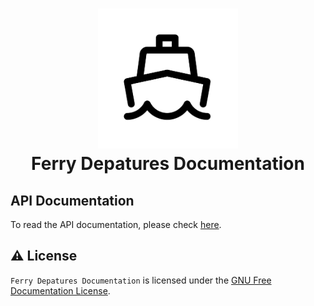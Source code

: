 <h1 align="center">
  <img src="./logo/icon.svg" width="224px"/><br/>
  Ferry Depatures Documentation
</h1>

## API Documentation

To read the API documentation, please check [here](https://github.com/FerryDepartures/FerryDepartures_server/blob/master/docs/api/README.md).


## ⚠️ License

`Ferry Depatures Documentation` is licensed under the [GNU Free Documentation License](https://github.com/FerryDepartures/FerryDepartures_docs/blob/master/LICENSE).
